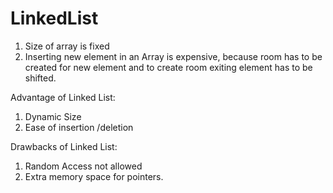 # LinkedList

1. Size of array is fixed
2. Inserting new element in an Array is expensive, because room has to be created for new element and to create room exiting element has to be shifted.

Advantage of Linked List:
1. Dynamic Size
2. Ease of insertion /deletion

Drawbacks of Linked List:
1. Random Access not allowed
2. Extra memory space for pointers.
